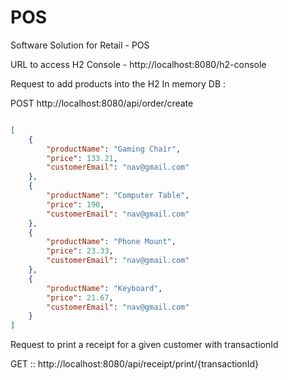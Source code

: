 # POS
Software Solution for Retail - POS

URL to access H2 Console - http://localhost:8080/h2-console

Request to add products into the H2 In memory DB :

POST http://localhost:8080/api/order/create
```json

[
    {
        "productName": "Gaming Chair",
        "price": 133.21,
        "customerEmail": "nav@gmail.com"
    },
    {
        "productName": "Computer Table",
        "price": 190,
        "customerEmail": "nav@gmail.com"
    },
    {
        "productName": "Phone Mount",
        "price": 23.33,
        "customerEmail": "nav@gmail.com"
    },
    {
        "productName": "Keyboard",
        "price": 21.67,
        "customerEmail": "nav@gmail.com"
    }
]
```



Request to print a receipt for a given customer with transactionId

GET :: http://localhost:8080/api/receipt/print/{transactionId}
